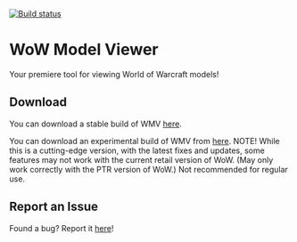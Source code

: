 [![Build status](https://ci.appveyor.com/api/projects/status/lxfnqlx50ve8jtsr/branch/default?svg=true)](https://ci.appveyor.com/project/jeromnimo/wowmodelviewer/branch/default)

# WoW Model Viewer
Your premiere tool for viewing World of Warcraft models!

## Download
You can download a stable build of WMV [here](https://download.wowmodelviewer.net).

You can download an experimental build of WMV from [here](https://ci.appveyor.com/project/jeromnimo/wowmodelviewer/build/artifacts). NOTE! While this is a cutting-edge version, with the latest fixes and updates, some features may not work with the current retail version of WoW. (May only work correctly with the PTR version of WoW.) Not recommended for regular use.

## Report an Issue
Found a bug? Report it [here](https://wowmodelviewer.net:8443/secure/CreateIssue!default.jspa)!